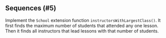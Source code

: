 ## Sequences (#5)

Implement the `School` extension function `instructorsWithLargestClass()`. It
first finds the maximum number of students that attended any one lesson. Then
it finds all instructors that lead lessons with that number of students.
